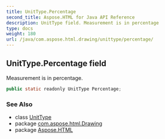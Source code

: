 ```yaml
---
title: UnitType.Percentage
second_title: Aspose.HTML for Java API Reference
description: UnitType field. Measurement is in percentage
type: docs
weight: 180
url: /java/com.aspose.html.drawing/unittype/percentage/
---
```

## UnitType.Percentage field

Measurement is in percentage.

```java
public static readonly UnitType Percentage;
```

### See Also

* class [UnitType](../)
* package [com.aspose.html.Drawing](../../unittype/)
* package [Aspose.HTML](../../../)
